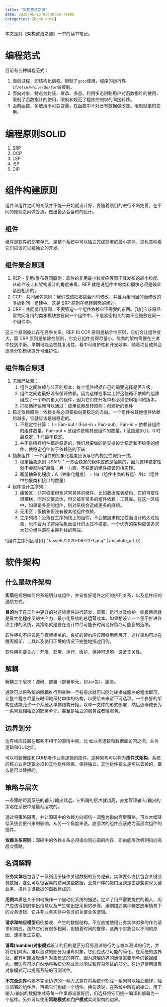 ```yaml
---
title: "架构整洁之道"
date: 2020-05-23 00:30:00 +0800
categories: [book-note]
---
```


本文是对《架构整洁之道》一书的读书笔记。

# 编程范式

目前有三种编程范式：

1. 面向过程，即结构化编程。限制了`goto`使用，程序的运行靠`if/else/while/do/for`做控制。
2. 面向对象，特点为封装、继承、多态。利用多态限制用户对函数指针的使用，限制了函数指针的使用，限制和规范了程序控制权的间接转移。
3. 面向函数，多使用不可变变量，在函数中不对已有数据做改变。限制赋值的使用。

# 编程原则**SOLID**

1. SRP
2. OCP
3. LSP
4. ISP
5. DIP

# 组件构建原则

组件和组件之间的关系并不能一开始就设计好，要随着项目的进行不断完善，在不同的原则之间做妥协，做出最适合当时的设计。

## 组件

组件是软件的部署单元，是整个系统中可以独立完成部署的最小实体，这也意味着它们应该可以被独立的开发。

## 组件聚合原则

1. REP - 复用/发布等同原则：软件的复用最小粒度应等同于其发布的最小粒度。从软件设计和架构设计的角度来看，REP 就是说组件中的类和模块必须是彼此紧密相关的。
2. CCP - 共同闭包原则：我们应该把那些会同时修改，并且为相同目的而修改的类放到同一组建中。这是 SRP 原则在组建层面的阐述。
3. CRP - 共同复用原则：不要强迫一个组件依赖它不需要的东西。我们应该将经常共同复用的类和模块放在同一个组件中，不是紧密相关的类不应被放在同一个组件中。

这三个原则彼此存在竞争关系。REP 和 CCP 原则是粘合性原则，它们会让组件变大，而 CRP 原则是排除性原则，它会让组件变得尽量小。优秀的架构需要在三者中找到平衡。早期可能会牺牲复用性，看中可维护性和开发效率，随着项目成熟会逐渐分割模块提升可维护性。

## 组件耦合原则

1. 无循环依赖：
   1. 组件之间依赖与公开的版本，每个组件根据自己的需要选择是否升级。
   2. 组件之间也最好没有循环依赖，因为这样在事实上将这些循环依赖的组建组成了一个新的更大的组件，因为它们在开发中都必须使用相同的版本。
   3. 打破循环依赖可以通过：应用依赖反转原则；创建新的组件
2. 稳定依赖原则：依赖关系必须要指向更稳定的方向。一个组件被其他组件依赖的越多，它就应该是越稳定的。
   1. 不稳定性计算： I = Fan-out / (Fan-in + Fan-out)，Fan-in = 依赖该组件的组件数量，Fan-out = 该组件依赖其他组件的数量。I 范围是[0,1]，0 时最稳定，1 时最不稳定。
   2. 并不是所有组件都是稳定的，我们想要做的是安排设计稳定和不稳定的组件，使稳定组件位于依赖链的下端
3. 抽象组件：一个组件的抽象化程度应该与它的稳定性保持一致。
   1. 稳定抽象原则（SAP）：一方面稳定的组件应该是抽象的，因为这样稳定性就不会影响扩展性；另一方面，不稳定的组件应该包括实现。
   2. 衡量抽象化程度：A（抽象化程度） = Na（组件中类的数量）/Nc（组件中抽象类和接口的数量）
4. 组件设计主序列：
   1. 痛苦区：非常稳定但也非常具体的组件。比如数据库表结构，它的可变性很糟糕，同时又很具体，但又被非常多的组件依赖；工具库。在这一区域中，如果是多变的组件，则对系统会造成更多的麻烦。
   2. 无用区：很抽象但没有被其他组件依赖。
   3. 主序列线：坐落在主序列线上的组件，不会被追求稳定性而设计的太过抽象，也不会为了避免抽象而设计的太过不稳定。一个优秀的架构应该追求大部分组件落在主序列线的两端。

![组件主序列区域]({{ "/assets/2020-06-22-1.png" | absolute_url }})

# 软件架构

## 什么是软件架构

**实质**是规划如何将系统切分成组件，并安排好组件之间的排列关系，以及组件间的通信方式。

**目的**为了在工作中更好的对这些组件进行研发、部署、运行以及维护。终极目标就是最大化程序员的生产力，最小化系统的总运营成本。如果想设计一个便于推进各项工作的系统，其策略就是要在设计中尽可能长时间地保留尽可能多的选项。

软件架构不应该是与框架相关的。良好的架构应该围绕用例展开，这样架构可以在脱离框架、工具以及使用环境的情况下完整地描述用例。

软件架构要关心：开发、部署、运行、维护、保持可选项、设备无关性。

## 解耦

解耦三个层次：源码、部署（部署单元，如Jar包）、服务。

通常可以将系统的解耦推行到某种一旦有需求就可以随时转换成服务的程度即可，让整个程序尽量长时间地保持单体的结构，以便给未来留下可选项。一个良好的架构应该能允许一个系统从单体结构开始，以单一文件的形式部署，然后逐渐成长为一系列互相独立的部署单元，甚至是独立的服务或者微服务。

## 边界划分

边界线应该画在那些不相干的事情中间。比
如业务逻辑和数据库访问之间，业务逻辑和GUI之间。

可以将数据库和GUI都看作业务逻辑的插件，这种架构可以称为**插件式架构**。系统的核心业务逻辑必须和其他组件隔离，保持独立，其他组件要么是可以去掉的，要么是可以替换的。

## 策略与层次

一条策略距离系统的输入/输出越远，它所属的层次就越高，直接管理输入/输出的策略在系统中是最低层次的。

通过将策略隔离，并让源码中的依赖方向都统一调整为指向高层策略，可以大幅降低系统变更带来的影响。从另一个角度来说，底层次的组件应该成为高层次组件的插件。

**依赖关系原则**：源码中的依赖关系必须指向同心圆的内存，即由底层次机制指向高层次策略。

## 名词解释

**业务实体**是包含了一系列用于操作关键数据的业务逻辑。实体要么直接包含关键业务数据，要么可以很容易的访问这些数据。业务尸体的接口层则是由那些实现关键业务、操作关键数据的函数组成的。

**用例**本质是关于如何操作一个自动化系统的描述，定义了用户需要提供的输入、用户应该得到的输出信息以及产生输出应采用的步骤。用例描述某种特定应用情景下的业务逻辑，它并非业务实体中包含的关键业务逻辑。

**请求和响应模型**用例接收、产生的数据结构。不应直接使用业务实体对象的作为请求和响应，虽然它们有很多相同，但随着时间的推移，这两个对象会以不同的原因、速率发生变更。

**谦卑(humble)对象模式**设计的目的是区分容易测试的行为与难以测试的行为，并将它们隔离。难以测试的部分为谦卑对象，它们应该尽可能的简化。在系统的边界处，都有可能发现谦卑对象模式的存在。因为跨越边界的通信需要简单的数据结构，而边界可以自然地将系统分割成难以测试和容易测试的部分。在边界使用谦卑对象模式可以提高系统的可测试性。

**不完全边界**构建不完全边界的一种方式是在将系统分割成一系列可以独立编译、独立部署的组件后，再把它们构成一个组件。换句话说，在系统中所有的接口、用于输入/输出的数据格式等每一件事都设置好后，仍选择将它们统一编译和部署为一个组件。另外可以使用**策略模式**和**门户模式**实现架构的边界。
